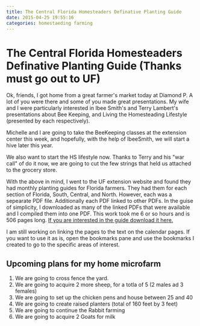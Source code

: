 ```yaml
---
title: The Central Florida Homesteaders Definative Planting Guide
date: 2015-04-25 19:55:16
categories: homestaeding farming
---
```

#  The Central Florida Homesteaders Definative Planting Guide (Thanks must go out to UF)

Ok, friends, I got home from a great farmer's market today at Diamond P. A lot of you were there and some of you made great presentations. My wife and I were particularly interested in Ibee Smith's and Terry Lambert's presentations about Bee Keeping, and Living the Homesteading Lifestyle (presented by each respectively).

Michelle and I are going to take the BeeKeeping classes at the extension center this week, and hopefully, with the help of IbeeSmith, we will start a hive later this year.

We also want to start the HS lifestyle now. Thanks to Terry and his "war call" of do it now, we are going to cut the few strings that held us attached to the grocery store.

With the above in mind, I went to the UF extension website and found they had monthly planting guides for Florida farmers. They had them for each section of Florida, South, Central, and North. However, each was a sepearate PDF file. Additionally each PDF linked to other PDFs. In the guise of simplicity, I downloaded as many of the linked PDFs that were available and I compiled them into one PDF. This work took me 6 or so hours and is 506 pages long. [If you are interested in the guide download it here.](http://www.ku5e.com/downloads/CFlPlanting.pdf)

I am still working on linking the pages to the text on the calendar pages. If you want to use it as is, open the bookmarks pane and use the bookmarks I created to go to the specific areas of interest.

## Upcoming plans for my home microfarm

1. We are going to cross fence the yard.
2. We are going to acquire 2 more sheep, for a totla of 5 (2 males ad 3 females)
3. We are going to set up the chicken pens and house between 25 and 40
4. We are going to create raised planters (total of 160 feet by 3 feet)
5. We are going to continue the Rabbit farming
6. We are going to acquire 2 Goats for milk

